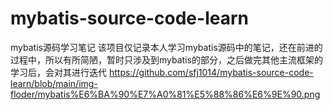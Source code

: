 # mybatis-source-code-learn
mybatis源码学习笔记
该项目仅记录本人学习mybatis源码中的笔记，还在前进的过程中，所以有所简陋，暂时只涉及到mybatis的部分，之后做完其他主流框架的学习后，会对其进行迭代
https://github.com/sfj1014/mybatis-source-code-learn/blob/main/img-floder/mybatis%E6%BA%90%E7%A0%81%E5%88%86%E6%9E%90.png
